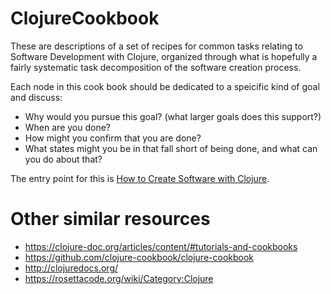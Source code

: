 # ClojureCookbook
These are descriptions of a set of recipes for common tasks relating
to Software Development with Clojure, organized through what is
hopefully a fairly systematic task decomposition of the software
creation process.

Each node in this cook book should be dedicated to a speicific kind of goal and discuss:
- Why would you pursue this goal? (what larger goals does this support?)
- When are you done?
- How might you confirm that you are done?
- What states might you be in that fall short of being done, and what
  can you do about that?
  
The entry point for this is [How to Create Software with Clojure].

# Other similar resources

- https://clojure-doc.org/articles/content/#tutorials-and-cookbooks
- https://github.com/clojure-cookbook/clojure-cookbook
- http://clojuredocs.org/
- https://rosettacode.org/wiki/Category:Clojure

[How to Create Software with Clojure]:./ToCreateSoftware.md
